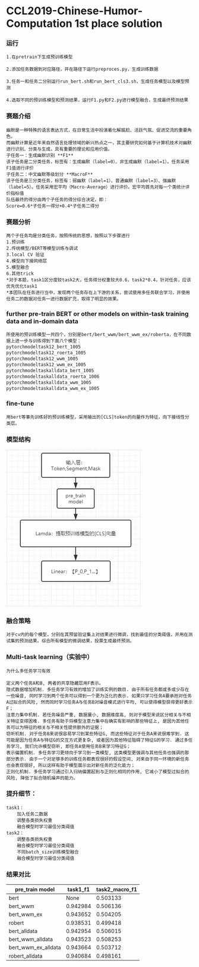 # CCL2019-Chinese-Humor-Computation 1st place solution 
### 运行
	1.在pretrain下生成预训练模型
	
	2.添加任务数据到对应路径，并在路径下运行preproces.py，生成训练数据
	
	3.任务一和任务二分别运行run_bert.sh和run_bert_cls3.sh，生成任务模型以及模型预测 

	4.选取不同的预训练模型和预测结果，运行F1.py和F2.py进行模型融合，生成最终预测结果

### 赛题介绍
	幽默是一种特殊的语言表达方式，在日常生活中扮演着化解尴尬、活跃气氛、促进交流的重要角色。
	而幽默计算是近年来自然语言处理领域的新兴热点之一，其主要研究如何基于计算机技术对幽默进行识别、分类与生成，具有重要的理论和应用价值。
	子任务一：生成幽默识别 **F1**
	该子任务是二分类任务，标签有：生成幽默（label=0）、非生成幽默（label=1）。任务采用F1值进行评价
	子任务二：中文幽默等级划分 **MacroF**
	该子任务是三分类任务，标签有：弱幽默（label=1）、普通幽默（label=3）、强幽默（label=5）。任务采用宏平均（Macro-Average）进行评价。宏平均首先对每一个类统计评价指标值
	队伍最终的得分由两个子任务的得分综合决定，即：
	Score=0.6*子任务一得分+0.4*子任务二得分
### 赛题分析
	两个子任务均是分类任务，按照传统的思想，按照以下步骤进行
	1.预训练
	2.传统模型/BERT等模型训练与调试
	3.local CV 验证
	4.模型向下接网络层
	5.模型融合
	6.其他trick
	*对于本题，task1区分度较task2大，任务得分权重较大0.6，task2*0.4，针对任务，应该优先优化task1
	*本团队在任务进行当中，发现两个任务存在上下游的关系，尝试使用多任务联合学习，并使用任务二的数据对任务一进行数据扩充，取得了明显的效果。
###  further pre-train BERT or other models on within-task training data and in-domain data
	所使用的预训练模型一共四个，分别是bert/bert_wwm/bert_wwm_ex/roberta，在不同数据上进一步与训练得到下面八个模型： 
	pytorchmodeltask12_bert_1005 
	pytorchmodeltask12_roerta_1005 
	pytorchmodeltask12_wwm_1005 
	pytorchmodeltask12_wwm_ex_1005 
	pytorchmodeltaskalldata_bert_1005 
	pytorchmodeltaskalldata_roerta_1006 
	pytorchmodeltaskalldata_wwm_1005 
	pytorchmodeltaskalldata_wwm_ex_1005 
### fine-tune
	用bert等事先训练好的预训练模型，采用输出的[CLS]token的向量作为特征，向下接线性分类层。 
### 模型结构
![](Readme_data/model.jpg)
### 融合策略
	对于cv内的每个模型，分别在其预留验证集上对结果进行微调，找到最佳的分类阈值，并用在测试集的预测结果。综合所有模型的微调结果，投票生成最终预测。 
### Multi-task learning（实验中）
	为什么多任务学习有效

	定义两个任务A和B, 两者的共享隐藏层用F表示。
	隐式数据增加机制. 多任务学习有效的增加了训练实例的数目. 由于所有任务都或多或少存在一些噪音, 同时学习到两个任务可以得到一个更为泛化的表示. 如果只学习任务A要承担对任务A过拟合的风险, 然而同时学习任务A与任务B对噪音模式进行平均, 可以使得模型获得更好表示F；
	注意力集中机制. 若任务噪音严重, 数据量小, 数据维度高, 则对于模型来说区分相关与不相关特征变得困难. 多任务有助于将模型注意力集中在确实有影响的那些特征上, 是因为其他任务可以为特征的相关与不相关性提供额外的证据；
	窃听机制. 对于任务B来说很容易学习到某些特征G, 而这些特征对于任务A来说很难学到. 这可能是因为任务A与特征G的交互方式更复杂, 或者因为其他特征阻碍了特征G的学习. 通过多任务学习, 我们允许模型窃听, 即任务A使用任务B来学习特征G；
	表示偏置机制. 多任务学习更倾向于学习到一类模型, 这类模型更强调与其他任务也强调的那部分表示. 由于一个对足够多的训练任务都表现很好的假设空间, 对来自于同一环境的新任务也会表现很好, 所以这样有助于模型展示出对新任务的泛化能力；
	正则化机制. 多任务学习通过引入归纳偏置起到与正则化相同的作用, 它减小了模型过拟合的风险, 降低了拟合随机噪声的能力。

### 提升细节：
	task1：
		加入任务二数据 
		调整各类损失权重 
		融合模型时学习最佳分类阈值 
	task2：
		调整各类损失权重 
		融合模型时学习最佳分类阈值 
		不同batch_size训练模型融合 
		融合模型时学习最佳分类阈值 
### 结果对比

pre_train model  | task1_f1  | task2_macro_f1
 ---- | ----- | ------  
 bert  | None | 0.503133
 bert_wwm  | 0.942984 | 0.506136 
 bert_wwm_ex  | 0.943652 | 0.504205 
 robert  | 0.938531 | 0.499418 
 bert_alldata  | 0.942954 | 0.506015 
 bert_wwm_alldata  | 0.943523 | 0.508253 
 bert_wwm_ex_alldata  | 0.943664 | 0.503712 
 robert_alldata  | 0.940684 | 0.498161 
 
